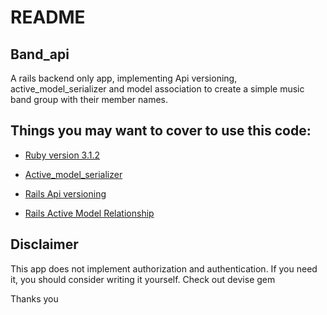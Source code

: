 # README

## Band_api

A rails backend only app, implementing Api versioning, active_model_serializer and model association to create a simple music band group with their member names.


## Things you may want to cover to use this code:

* [Ruby version 3.1.2](https://www.ruby-lang.org/en/)

* [Active_model_serializer](https://github.com/rails-api/active_model_serializers)

* [Rails Api versioning](https://infinum.com/handbook/rails/api/versioning#how-to-version) 

* [Rails Active Model Relationship](https://guides.rubyonrails.org/association_basics.html)

## Disclaimer

This app does not implement authorization and authentication.
If you need it, you should consider writing it yourself.
Check out devise gem

Thanks you